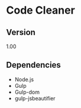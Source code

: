 # Code Cleaner

## Version 

1.00

## Dependencies

- Node.js
- Gulp
- Gulp-dom
- gulp-jsbeautifier

